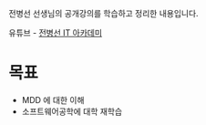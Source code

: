
전병선 선생님의 공개강의를 학습하고 정리한 내용입니다.

유튜브 - [전병선 IT 아카데미](https://www.youtube.com/channel/UCzE_zkBi1OWxjU4UJHChIJg)

# 목표

- MDD 에 대한 이해
- 소프트웨어공학에 대학 재학습
